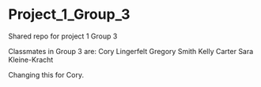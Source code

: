 # Project_1_Group_3
Shared repo for project 1 Group 3

Classmates in Group 3 are:
Cory Lingerfelt
Gregory Smith
Kelly Carter
Sara Kleine-Kracht

Changing this for Cory.

